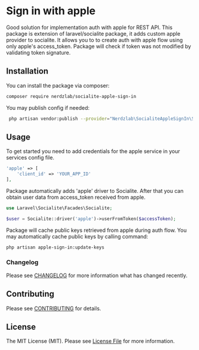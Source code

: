 # Sign in with apple

Good solution for implementation auth with apple for REST API. This package is extension of laravel/socialite package, it adds custom apple provider to socialite. It allows you to to create auth with apple flow using only apple's access_token. Package will check if token was not modified by validating token signature.

## Installation

You can install the package via composer:

```bash
composer require nerdzlab/socialite-apple-sign-in
```

You may publish config if needed:
```bash
 php artisan vendor:publish --provider="Nerdzlab\SocialiteAppleSignIn\SocialiteAppleSignInServiceProvider" --tag="config"
```

## Usage

To get started you need to add credentials for the apple service in your services config file.

``` php
'apple' => [
    'client_id' => 'YOUR_APP_ID'
],
```

Package automatically adds 'apple' driver to Socialite. After that you can obtain user data from access_token received from apple.

``` php
use Laravel\Socialite\Facades\Socialite;

$user = Socialite::driver('apple')->userFromToken($accessToken);
```

Package will cache public keys retrieved from apple during auth flow.
You may automatically cache public keys by calling command:

```bash
php artisan apple-sign-in:update-keys
```

### Changelog

Please see [CHANGELOG](CHANGELOG.md) for more information what has changed recently.

## Contributing

Please see [CONTRIBUTING](CONTRIBUTING.md) for details.

## License

The MIT License (MIT). Please see [License File](LICENSE.md) for more information.